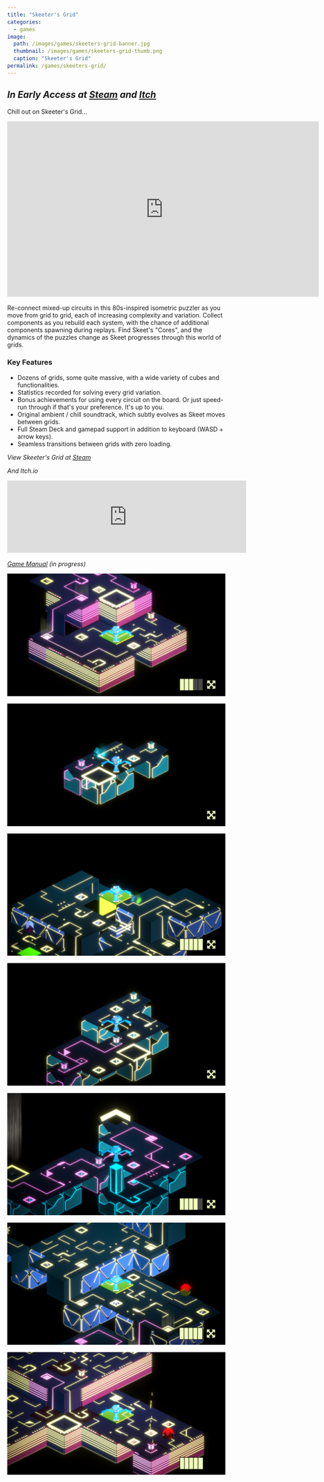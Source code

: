 ```yaml
---
title: "Skeeter's Grid"
categories:
  - games
image:
  path: /images/games/skeeters-grid-banner.jpg
  thumbnail: /images/games/skeeters-grid-thumb.png
  caption: "Skeeter's Grid"
permalink: /games/skeeters-grid/ 
---
```

*In Early Access at [Steam](https://store.steampowered.com/app/1773440/Skeeters_Grid/) and [Itch](https://strangeshuttle.itch.io/skeeters-grid)*
---

Chill out on Skeeter's Grid...

<iframe width="720" height="405" src="https://www.youtube.com/embed/Ur89qu4M7bw?controls=0" title="YouTube video player" frameborder="0" allow="accelerometer; autoplay; clipboard-write; encrypted-media; gyroscope; picture-in-picture" allowfullscreen></iframe>

Re-connect mixed-up circuits in this 80s-inspired isometric puzzler as you move from grid to grid, each of increasing complexity and variation. Collect components as you rebuild each system, with the chance of additional components spawning during replays. Find Skeet's "Cores", and the dynamics of the puzzles change as Skeet progresses through this world of grids.

### Key Features
* Dozens of grids, some quite massive, with a wide variety of cubes and functionalities.
* Statistics recorded for solving every grid variation.
* Bonus achievements for using every circuit on the board. Or just speed-run through if that's your preference. It's up to you.
* Original ambient / chill soundtrack, which subtly evolves as Skeet moves between grids.
* Full Steam Deck and gamepad support in addition to keyboard (WASD + arrow keys).
* Seamless transitions between grids with zero loading.

*View Skeeter's Grid at [Steam](https://store.steampowered.com/app/1773440/Skeeters_Grid/)*

*And Itch.io*
<iframe frameborder="0" src="https://itch.io/embed/1404948" width="552" height="167"><a href="https://strangeshuttle.itch.io/skeeters-grid">Skeeter's Grid by strangeshuttle</a></iframe>

*[Game Manual](https://www.strangeshuttle.com/games/skeeters-grid-manual/) (in progress)*

![Skeeter's Grid Screenshot](/images/games/ea/0.1.2.png)

![Skeeter's Grid Screenshot](/images/games/ea/0.0.0.png)

![Skeeter's Grid Screenshot](/images/games/ea/0.2.4.png)

![Skeeter's Grid Screenshot](/images/games/ea/0.0.2.png)

![Skeeter's Grid Screenshot](/images/games/ea/0.0.5.png)

![Skeeter's Grid Screenshot](/images/games/ea/0.2.3.png)

![Skeeter's Grid Screenshot](/images/games/ea/0.1.4.png)
